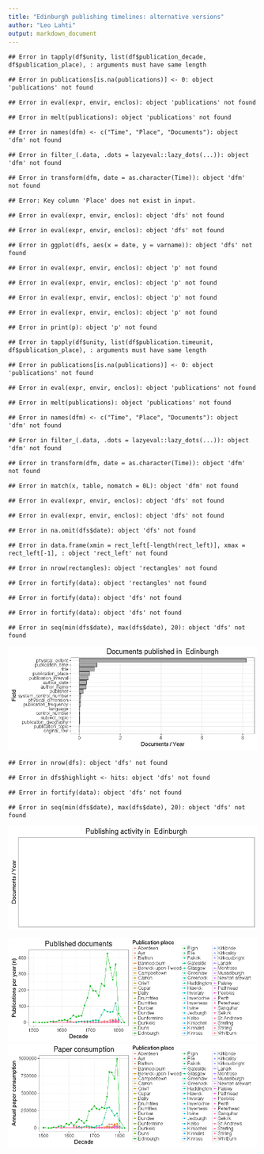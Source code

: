 ```yaml
---
title: "Edinburgh publishing timelines: alternative versions"
author: "Leo Lahti"
output: markdown_document
---
```








```
## Error in tapply(df$unity, list(df$publication_decade, df$publication_place), : arguments must have same length
```

```
## Error in publications[is.na(publications)] <- 0: object 'publications' not found
```

```
## Error in eval(expr, envir, enclos): object 'publications' not found
```

```
## Error in melt(publications): object 'publications' not found
```

```
## Error in names(dfm) <- c("Time", "Place", "Documents"): object 'dfm' not found
```

```
## Error in filter_(.data, .dots = lazyeval::lazy_dots(...)): object 'dfm' not found
```

```
## Error in transform(dfm, date = as.character(Time)): object 'dfm' not found
```

```
## Error: Key column 'Place' does not exist in input.
```

```
## Error in eval(expr, envir, enclos): object 'dfs' not found
```

```
## Error in eval(expr, envir, enclos): object 'dfs' not found
```

```
## Error in ggplot(dfs, aes(x = date, y = varname)): object 'dfs' not found
```

```
## Error in eval(expr, envir, enclos): object 'p' not found
```

```
## Error in eval(expr, envir, enclos): object 'p' not found
```

```
## Error in eval(expr, envir, enclos): object 'p' not found
```

```
## Error in eval(expr, envir, enclos): object 'p' not found
```

```
## Error in print(p): object 'p' not found
```

```
## Error in tapply(df$unity, list(df$publication.timeunit, df$publication_place), : arguments must have same length
```

```
## Error in publications[is.na(publications)] <- 0: object 'publications' not found
```

```
## Error in eval(expr, envir, enclos): object 'publications' not found
```

```
## Error in melt(publications): object 'publications' not found
```

```
## Error in names(dfm) <- c("Time", "Place", "Documents"): object 'dfm' not found
```

```
## Error in filter_(.data, .dots = lazyeval::lazy_dots(...)): object 'dfm' not found
```

```
## Error in transform(dfm, date = as.character(Time)): object 'dfm' not found
```

```
## Error in match(x, table, nomatch = 0L): object 'dfm' not found
```

```
## Error in eval(expr, envir, enclos): object 'dfs' not found
```

```
## Error in eval(expr, envir, enclos): object 'dfs' not found
```

```
## Error in na.omit(dfs$date): object 'dfs' not found
```

```
## Error in data.frame(xmin = rect_left[-length(rect_left)], xmax = rect_left[-1], : object 'rect_left' not found
```

```
## Error in nrow(rectangles): object 'rectangles' not found
```

```
## Error in fortify(data): object 'rectangles' not found
```

```
## Error in fortify(data): object 'dfs' not found
```

```
## Error in fortify(data): object 'dfs' not found
```

```
## Error in seq(min(dfs$date), max(dfs$date), 20): object 'dfs' not found
```

![plot of chunk EdinburghPubs](figure/EdinburghPubs-1.png)

```
## Error in nrow(dfs): object 'dfs' not found
```

```
## Error in dfs$highlight <- hits: object 'dfs' not found
```

```
## Error in fortify(data): object 'dfs' not found
```

```
## Error in seq(min(dfs$date), max(dfs$date), 20): object 'dfs' not found
```

![plot of chunk EdinburghPubs](figure/EdinburghPubs-2.png)



![plot of chunk Edinburgh2](figure/Edinburgh2-1.png)![plot of chunk Edinburgh2](figure/Edinburgh2-2.png)

